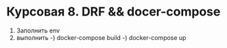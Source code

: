 # Курсовая 8. DRF && docer-compose

1) Заполнить env
2) выполнить
   -) docker-compose build
   -) docker-compose up
